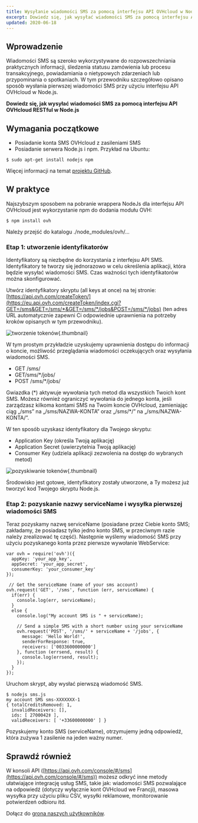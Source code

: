 ```yaml
---
title: Wysyłanie wiadomości SMS za pomocą interfejsu API OVHcloud w Node.js
excerpt: Dowiedz się, jak wysyłać wiadomości SMS za pomocą interfejsu API OVHcloud RESTful w Node.js
updated: 2020-06-18
---
```


## Wprowadzenie

Wiadomości SMS są szeroko wykorzystywane do rozpowszechniania praktycznych informacji, śledzenia statusu zamówienia lub procesu transakcyjnego, powiadamiania o nietypowych zdarzeniach lub przypominania o spotkaniach. W tym przewodniku szczegółowo opisano sposób wysłania pierwszej wiadomości SMS przy użyciu interfejsu API OVHcloud w Node.js.

**Dowiedz się, jak wysyłać wiadomości SMS za pomocą interfejsu API OVHcloud RESTful w Node.js**

## Wymagania początkowe

- Posiadanie konta SMS OVHcloud z zasileniami SMS
- Posiadanie serwera Node.js i npm. Przykład na Ubuntu:

```
$ sudo apt-get install nodejs npm
```

Więcej informacji na temat [projektu GitHub](https://github.com/ovh/node-ovh).

## W praktyce

Najszybszym sposobem na pobranie wrappera NodeJs dla interfejsu API OVHcloud jest wykorzystanie npm do dodania modułu OVH:

```
$ npm install ovh
```

Należy przejść do katalogu ./node_modules/ovh/...

### Etap 1: utworzenie identyfikatorów

Identyfikatory są niezbędne do korzystania z interfejsu API SMS. Identyfikatory te tworzy się jednorazowo w celu określenia aplikacji, która będzie wysyłać wiadomości SMS. Czas ważności tych identyfikatorów można skonfigurować.

Utwórz identyfikatory skryptu (all keys at once) na tej stronie:
[https://api.ovh.com/createToken/](https://eu.api.ovh.com/createToken/index.cgi?GET=/sms&GET=/sms/*&GET=/sms/*/jobs&POST=/sms/*/jobs) (ten adres URL automatycznie zapewni Ci odpowiednie uprawnienia na potrzeby kroków opisanych w tym przewodniku).

![tworzenie tokenów](images/img_2462.jpg){.thumbnail}

W tym prostym przykładzie uzyskujemy uprawnienia dostępu do informacji o koncie, możliwość przeglądania wiadomości oczekujących oraz wysyłania wiadomości SMS.

- GET /sms/
- GET/sms/\*/jobs/
- POST /sms/\*/jobs/

Gwiazdka (\*) aktywuje wywołania tych metod dla wszystkich Twoich kont SMS. Możesz również ograniczyć wywołania do jednego konta, jeśli zarządzasz kilkoma kontami SMS na Twoim koncie OVHcloud, zamieniając ciąg „/sms” na „/sms/NAZWA-KONTA” oraz „/sms/\*/” na „/sms/NAZWA-KONTA/”.

W ten sposób uzyskasz identyfikatory dla Twojego skryptu:

- Application Key (określa Twoją aplikację)
- Application Secret (uwierzytelnia Twoją aplikację)
- Consumer Key (udziela aplikacji zezwolenia na dostęp do wybranych metod)

![pozyskiwanie tokenów](images/img_2463.jpg){.thumbnail}

Środowisko jest gotowe, identyfikatory zostały utworzone, a Ty możesz już tworzyć kod Twojego skryptu Node.js.

### Etap 2: pozyskanie nazwy serviceName i wysyłka pierwszej wiadomości SMS

Teraz pozyskamy nazwę serviceName (posiadane przez Ciebie konto SMS; zakładamy, że posiadasz tylko jedno konto SMS, w przeciwnym razie należy zrealizować tę część). Następnie wyślemy wiadomość SMS przy użyciu pozyskanego konta przez pierwsze wywołanie WebService:

```
var ovh = require('ovh')({
  appKey: 'your_app_key',
  appSecret: 'your_app_secret',
  consumerKey: 'your_consumer_key'
});
 
 // Get the serviceName (name of your sms account)
ovh.request('GET', '/sms', function (err, serviceName) {
  if(err) {
    console.log(err, serviceName);
  }
  else {
    console.log("My account SMS is " + serviceName);
 
    // Send a simple SMS with a short number using your serviceName
    ovh.request('POST', '/sms/' + serviceName + '/jobs', {
      message: 'Hello World!',
      senderForResponse: true,
      receivers: ['0033600000000']
    }, function (errsend, result) {
      console.log(errsend, result);
    });
  }
});
```

Uruchom skrypt, aby wysłać pierwszą wiadomość SMS.

```
$ nodejs sms.js
my account SMS sms-XXXXXXX-1
{ totalCreditsRemoved: 1,
  invalidReceivers: [],
  ids: [ 2700042‡ ],
  validReceivers: [ '+33600000000' ] }
```

Pozyskujemy konto SMS (serviceName), otrzymujemy jedną odpowiedź, która zużywa 1 zasilenie na jeden ważny numer.

## Sprawdź również

W konsoli API ([https://api.ovh.com/console/#/sms](https://api.ovh.com/console/#/sms)) możesz odkryć inne metody ułatwiające integrację usług SMS, takie jak: wiadomości SMS pozwalające na odpowiedź (dotyczy wyłącznie kont OVHcloud we Francji), masowa wysyłka przy użyciu pliku CSV, wysyłki reklamowe, monitorowanie potwierdzeń odbioru itd.

Dołącz do [grona naszych użytkowników](/links/community).

